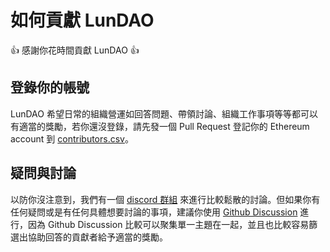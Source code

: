 # 如何貢獻 LunDAO

👍 感謝你花時間貢獻 LunDAO 👍

## 登錄你的帳號

LunDAO 希望日常的組織營運如回答問題、帶領討論、組織工作事項等等都可以有適當的獎勵，若你還沒登錄，請先發一個 Pull Request 登記你的 Ethereum account 到 [contributors.csv](contributors.csv)。

## 疑問與討論

以防你沒注意到，我們有一個 [discord 群組][1] 來進行比較鬆散的討論。但如果你有任何疑問或是有任何具體想要討論的事項，建議你使用 [Github Discussion](../../discussions) 進行，因為 Github Discussion 比較可以聚集單一主題在一起，並且也比較容易篩選出協助回答的貢獻者給予適當的獎勵。


[1]: https://discord.gg/9s3RQmajBu
